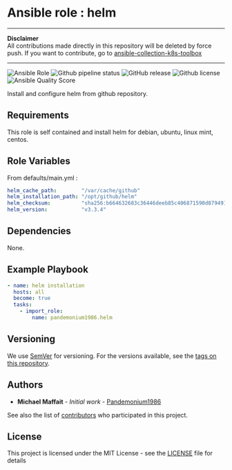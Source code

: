 # Ansible role : helm

* * *

**Disclaimer**  
All contributions made directly in this repository will be deleted by force push. If you want to contribute, go to [ansible-collection-k8s-toolbox](https://github.com/Pandemonium1986/ansible-collection-k8s-toolbox)

* * *

![Ansible Role](https://img.shields.io/ansible/role/51080?logo=ansible)
![Github pipeline status](https://github.com/Pandemonium1986/ansible-role-helm/workflows/Molecule:%20Github%20actions%20pipeline/badge.svg)
![GitHub release](https://img.shields.io/github/release/Pandemonium1986/ansible-role-helm.svg?logo=github)
![Github license](https://img.shields.io/github/license/Pandemonium1986/ansible-role-helm.svg?logo=github)
![Ansible Quality Score](https://img.shields.io/ansible/quality/51080?logo=ansible)

Install and configure helm from github repository.

## Requirements

This role is self contained and install helm for debian, ubuntu, linux mint, centos.

## Role Variables

From defaults/main.yml :

```yaml
helm_cache_path:        "/var/cache/github"
helm_installation_path: "/opt/github/helm"
helm_checksum:          "sha256:b664632683c36446deeb85c406871590d879491e3de18978b426769e43a1e82c"
helm_version:           "v3.3.4"
```

## Dependencies

None.

## Example Playbook

```yaml
- name: helm installation
  hosts: all
  become: true
  tasks:
    - import_role:
        name: pandemonium1986.helm
```

## Versioning

We use [SemVer](http://semver.org/) for versioning. For the versions available, see the [tags on this repository](https://github.com/Pandemonium1986/ansible-role-helm/tags).

## Authors

-   **Michael Maffait** - _Initial work_ - [Pandemonium1986](https://github.com/Pandemonium1986)

See also the list of [contributors](https://github.com/your/project/contributors) who participated in this project.

## License

This project is licensed under the MIT License - see the [LICENSE](./LICENSE) file for details
